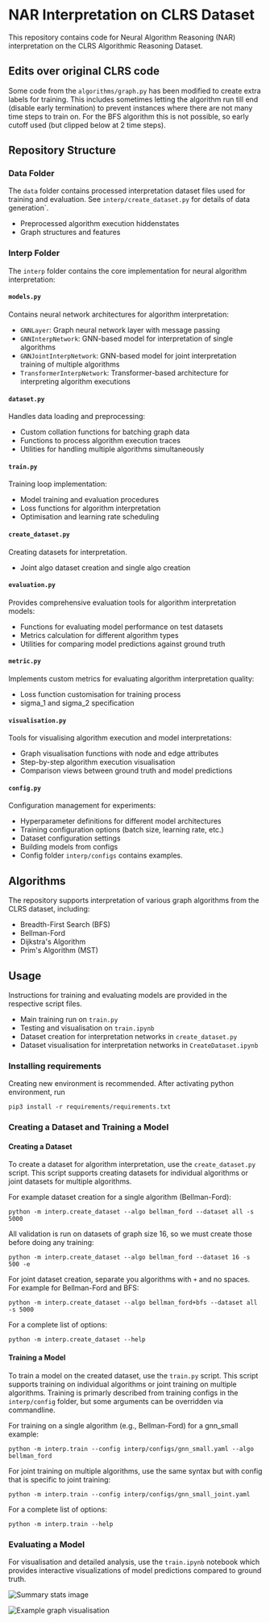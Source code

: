 # NAR Interpretation on CLRS Dataset

This repository contains code for Neural Algorithm Reasoning (NAR) interpretation on the CLRS Algorithmic Reasoning Dataset.

## Edits over original CLRS code
Some code from the `algorithms/graph.py` has been modified to create extra labels for training. This includes sometimes letting the algorithm run till end (disable early termination) to prevent instances where there are not many time steps to train on. For the BFS algorithm this is not possible, so early cutoff used (but clipped below at 2 time steps).

## Repository Structure

### Data Folder
The `data` folder contains processed interpretation dataset files used for training and evaluation. See `interp/create_dataset.py` for details of data generation`.
- Preprocessed algorithm execution hiddenstates
- Graph structures and features

### Interp Folder
The `interp` folder contains the core implementation for neural algorithm interpretation:

#### `models.py`
Contains neural network architectures for algorithm interpretation:
- `GNNLayer`: Graph neural network layer with message passing
- `GNNInterpNetwork`: GNN-based model for interpretation of single algorithms
- `GNNJointInterpNetwork`: GNN-based model for joint interpretation training of multiple algorithms
- `TransformerInterpNetwork`: Transformer-based architecture for interpreting algorithm executions

#### `dataset.py`
Handles data loading and preprocessing:
- Custom collation functions for batching graph data
- Functions to process algorithm execution traces
- Utilities for handling multiple algorithms simultaneously

#### `train.py`
Training loop implementation:
- Model training and evaluation procedures
- Loss functions for algorithm interpretation
- Optimisation and learning rate scheduling

#### `create_dataset.py`
Creating datasets for interpretation.
- Joint algo dataset creation and single algo creation

#### `evaluation.py`
Provides comprehensive evaluation tools for algorithm interpretation models:
- Functions for evaluating model performance on test datasets
- Metrics calculation for different algorithm types
- Utilities for comparing model predictions against ground truth

#### `metric.py`
Implements custom metrics for evaluating algorithm interpretation quality:
- Loss function customisation for training process
- sigma_1 and sigma_2 specification

#### `visualisation.py`
Tools for visualising algorithm execution and model interpretations:
- Graph visualisation functions with node and edge attributes
- Step-by-step algorithm execution visualisation
- Comparison views between ground truth and model predictions

#### `config.py`
Configuration management for experiments:
- Hyperparameter definitions for different model architectures
- Training configuration options (batch size, learning rate, etc.)
- Dataset configuration settings
- Building models from configs
- Config folder `interp/configs` contains examples.


## Algorithms
The repository supports interpretation of various graph algorithms from the CLRS dataset, including:
- Breadth-First Search (BFS)
- Bellman-Ford
- Dijkstra's Algorithm
- Prim's Algorithm (MST)

## Usage
Instructions for training and evaluating models are provided in the respective script files. 
- Main training run on `train.py`
- Testing and visualisation on `train.ipynb`
- Dataset creation for interpretation networks in `create_dataset.py`
- Dataset visualisation for interpretation networks in `CreateDataset.ipynb`

### Installing requirements
Creating new environment is recommended. After activating python environment, run

    pip3 install -r requirements/requirements.txt

### Creating a Dataset and Training a Model

#### Creating a Dataset

To create a dataset for algorithm interpretation, use the `create_dataset.py` script. This script supports creating datasets for individual algorithms or joint datasets for multiple algorithms.

For example dataset creation for a single algorithm (Bellman-Ford):

    python -m interp.create_dataset --algo bellman_ford --dataset all -s 5000

All validation is run on datasets of graph size 16, so we must create those before doing any training:

    python -m interp.create_dataset --algo bellman_ford --dataset 16 -s 500 -e

For joint dataset creation, separate you algorithms with `+` and no spaces. For example for Bellman-Ford and BFS:

    python -m interp.create_dataset --algo bellman_ford+bfs --dataset all -s 5000

For a complete list of options:

    python -m interp.create_dataset --help

#### Training a Model

To train a model on the created dataset, use the `train.py` script. This script supports training on individual algorithms or joint training on multiple algorithms. Training is primarly described from training configs in the `interp/config` folder, but some arguments can be overridden via commandline.

For training on a single algorithm (e.g., Bellman-Ford) for a gnn_small example:

    python -m interp.train --config interp/configs/gnn_small.yaml --algo bellman_ford

For joint training on multiple algorithms, use the same syntax but with config that is specific to joint training:

    python -m interp.train --config interp/configs/gnn_small_joint.yaml

For a complete list of options:

    python -m interp.train --help

### Evaluating a Model

For visualisation and detailed analysis, use the `train.ipynb` notebook which provides interactive visualizations of model predictions compared to ground truth.

![Summary stats image](./interp/examples/img1.png)

![Example graph visualisation](./interp/examples/img2.png)



